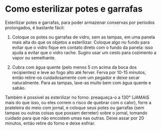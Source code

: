 # Como esterilizar potes e garrafas

Esterilizar potes e garrafas, para poder armazenar conservas por períodos prolongados, é bastante fácil:

1. Coloque os potes ou garrafas de vidro, sem as tampas, em uma panela mais alta do que os objetos a esterilizar. Coloque algo no fundo para evitar que o vidro fique em contato direto com o fundo da panela: isso ajuda a evitar que o vidro rache. Sugiro usar um cesto para cozimento a vapor ou semelhante.

2. Cubra com água quente (pelo menos 5 cm acima da boca dos recipientes) e leve ao fogo alto até ferver. Ferva por 10-15 minutos, então retire-os cuidadosamente com um pegador e deixe secar naturalmente. Para as tampas, lave-as muito bem com água quente e sabão.

Também é possível as esterilizar no forno: preaqueça-o a 130° (JAMAIS mais do que isso, ou eles correm o risco de quebrar com o calor), forre a prateleira do meio com jornal, e coloque seus potes ou garrafas (sem tampas ou outras coisas que possam derreter) sobre o jornal, tomando cuidado para que não encostem umas nas outras. Deixe assar por 20 minutos, então retire do forno e deixe esfriar. 